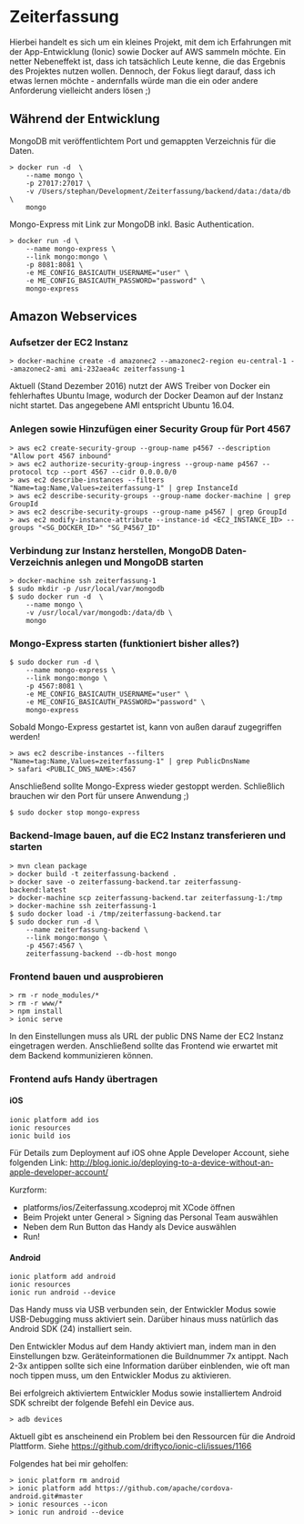 # Zeiterfassung
Hierbei handelt es sich um ein kleines Projekt, mit dem ich Erfahrungen mit der App-Entwicklung (Ionic) sowie Docker auf AWS sammeln möchte. Ein netter Nebeneffekt ist, dass ich tatsächlich Leute kenne, die das Ergebnis des Projektes nutzen wollen. Dennoch, der Fokus liegt darauf, dass ich etwas lernen möchte - andernfalls würde man die ein oder andere Anforderung vielleicht anders lösen ;)

## Während der Entwicklung

MongoDB mit veröffentlichtem Port und gemappten Verzeichnis für die Daten.
```
> docker run -d  \
    --name mongo \
    -p 27017:27017 \
    -v /Users/stephan/Development/Zeiterfassung/backend/data:/data/db \
    mongo
```

Mongo-Express mit Link zur MongoDB inkl. Basic Authentication.
```
> docker run -d \
    --name mongo-express \
    --link mongo:mongo \
    -p 8081:8081 \
    -e ME_CONFIG_BASICAUTH_USERNAME="user" \
    -e ME_CONFIG_BASICAUTH_PASSWORD="password" \
    mongo-express
```

## Amazon Webservices

### Aufsetzer der EC2 Instanz
```
> docker-machine create -d amazonec2 --amazonec2-region eu-central-1 --amazonec2-ami ami-232aea4c zeiterfassung-1
```
Aktuell (Stand Dezember 2016) nutzt der AWS Treiber von Docker ein fehlerhaftes Ubuntu Image, wodurch der Docker Deamon auf der Instanz nicht startet. Das angegebene AMI entspricht Ubuntu 16.04.

### Anlegen sowie Hinzufügen einer Security Group für Port 4567
```
> aws ec2 create-security-group --group-name p4567 --description "Allow port 4567 inbound"
> aws ec2 authorize-security-group-ingress --group-name p4567 --protocol tcp --port 4567 --cidr 0.0.0.0/0
> aws ec2 describe-instances --filters "Name=tag:Name,Values=zeiterfassung-1" | grep InstanceId
> aws ec2 describe-security-groups --group-name docker-machine | grep GroupId
> aws ec2 describe-security-groups --group-name p4567 | grep GroupId
> aws ec2 modify-instance-attribute --instance-id <EC2_INSTANCE_ID> --groups "<SG_DOCKER_ID>" "SG_P4567_ID"
```

### Verbindung zur Instanz herstellen, MongoDB Daten-Verzeichnis anlegen und MongoDB starten
```
> docker-machine ssh zeiterfassung-1
$ sudo mkdir -p /usr/local/var/mongodb
$ sudo docker run -d  \
    --name mongo \
    -v /usr/local/var/mongodb:/data/db \
    mongo
```

### Mongo-Express starten (funktioniert bisher alles?)
```
$ sudo docker run -d \
    --name mongo-express \
    --link mongo:mongo \
    -p 4567:8081 \
    -e ME_CONFIG_BASICAUTH_USERNAME="user" \
    -e ME_CONFIG_BASICAUTH_PASSWORD="password" \
    mongo-express
```

Sobald Mongo-Express gestartet ist, kann von außen darauf zugegriffen werden!
```
> aws ec2 describe-instances --filters "Name=tag:Name,Values=zeiterfassung-1" | grep PublicDnsName
> safari <PUBLIC_DNS_NAME>:4567
```

Anschließend sollte Mongo-Express wieder gestoppt werden. Schließlich brauchen wir den Port für unsere Anwendung ;)
```
$ sudo docker stop mongo-express
```

### Backend-Image bauen, auf die EC2 Instanz transferieren und starten
```
> mvn clean package
> docker build -t zeiterfassung-backend .
> docker save -o zeiterfassung-backend.tar zeiterfassung-backend:latest
> docker-machine scp zeiterfassung-backend.tar zeiterfassung-1:/tmp
> docker-machine ssh zeiterfassung-1
$ sudo docker load -i /tmp/zeiterfassung-backend.tar
$ sudo docker run -d \
    --name zeiterfassung-backend \
    --link mongo:mongo \
    -p 4567:4567 \
    zeiterfassung-backend --db-host mongo
```

### Frontend bauen und ausprobieren
```
> rm -r node_modules/*
> rm -r www/*
> npm install
> ionic serve
```
In den Einstellungen muss als URL der public DNS Name der EC2 Instanz eingetragen werden. Anschließend sollte das Frontend wie erwartet mit dem Backend kommunizieren können.

### Frontend aufs Handy übertragen

#### iOS
```
ionic platform add ios
ionic resources
ionic build ios
```

Für Details zum Deployment auf iOS ohne Apple Developer Account, siehe folgenden Link: http://blog.ionic.io/deploying-to-a-device-without-an-apple-developer-account/

Kurzform:
- platforms/ios/Zeiterfassung.xcodeproj mit XCode öffnen
- Beim Projekt unter General > Signing das Personal Team auswählen
- Neben dem Run Button das Handy als Device auswählen
- Run!

#### Android
```
ionic platform add android
ionic resources
ionic run android --device
```

Das Handy muss via USB verbunden sein, der Entwickler Modus sowie USB-Debugging muss aktiviert sein. Darüber hinaus muss natürlich das Android SDK (24) installiert sein.

Den Entwickler Modus auf dem Handy aktiviert man, indem man in den Einstellungen bzw. Geräteinformationen die Buildnummer 7x antippt. Nach 2-3x antippen sollte sich eine Information darüber einblenden, wie oft man noch tippen muss, um den Entwickler Modus zu aktivieren.

Bei erfolgreich aktiviertem Entwickler Modus sowie installiertem Android SDK schreibt der folgende Befehl ein Device aus.
```
> adb devices
```

Aktuell gibt es anscheinend ein Problem bei den Ressourcen für die Android Plattform. Siehe https://github.com/driftyco/ionic-cli/issues/1166

Folgendes hat bei mir geholfen:
```
> ionic platform rm android
> ionic platform add https://github.com/apache/cordova-android.git#master
> ionic resources --icon
> ionic run android --device
```
